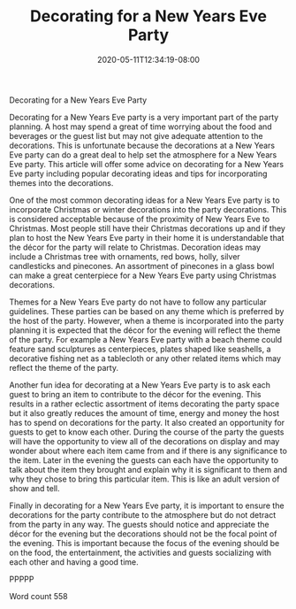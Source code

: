 ﻿---
title: "Decorating for a New Years Eve Party"
date: 2020-05-11T12:34:19-08:00
description: "New Years Eve Party Planning Tips for Web Success"
featured_image: "/images/New Years Eve Party Planning.jpg"
tags: ["New Years Eve Party Planning"]
---

Decorating for a New Years Eve Party

Decorating for a New Years Eve party is a very important part of the party planning. A host may spend a great of time worrying about the food and beverages or the guest list but may not give adequate attention to the decorations. This is unfortunate because the decorations at a New Years Eve party can do a great deal to help set the atmosphere for a New Years Eve party. This article will offer some advice on decorating for a New Years Eve party including popular decorating ideas and tips for incorporating themes into the decorations.

One of the most common decorating ideas for a New Years Eve party is to incorporate Christmas or winter decorations into the party decorations. This is considered acceptable because of the proximity of New Years Eve to Christmas. Most people still have their Christmas decorations up and if they plan to host the New Years Eve party in their home it is understandable that the décor for the party will relate to Christmas. Decoration ideas may include a Christmas tree with ornaments, red bows, holly, silver candlesticks and pinecones. An assortment of pinecones in a glass bowl can make a great centerpiece for a New Years Eve party using Christmas decorations. 

Themes for a New Years Eve party do not have to follow any particular guidelines. These parties can be based on any theme which is preferred by the host of the party. However, when a theme is incorporated into the party planning it is expected that the décor for the evening will reflect the theme of the party. For example a New Years Eve party with a beach theme could feature sand sculptures as centerpieces, plates shaped like seashells, a decorative fishing net as a tablecloth or any other related items which may reflect the theme of the party.

Another fun idea for decorating at a New Years Eve party is to ask each guest to bring an item to contribute to the décor for the evening. This results in a rather eclectic assortment of items decorating the party space but it also greatly reduces the amount of time, energy and money the host has to spend on decorations for the party. It also created an opportunity for guests to get to know each other. During the course of the party the guests will have the opportunity to view all of the decorations on display and may wonder about where each item came from and if there is any significance to the item. Later in the evening the guests can each have the opportunity to talk about the item they brought and explain why it is significant to them and why they chose to bring this particular item. This is like an adult version of show and tell. 

Finally in decorating for a New Years Eve party, it is important to ensure the decorations for the party contribute to the atmosphere but do not detract from the party in any way. The guests should notice and appreciate the décor for the evening but the decorations should not be the focal point of the evening. This is important because the focus of the evening should be on the food, the entertainment, the activities and guests socializing with each other and having a good time. 

PPPPP

Word count 558



